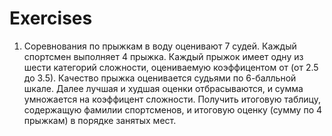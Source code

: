 # Exercises
1. Соревнования по прыжкам в воду оценивают 7 судей. Каждый спортсмен выполняет 4 прыжка. Каждый прыжок имеет одну из шести категорий сложности, оцениваемую коэффицентом от (от 2.5 до 3.5). Качество прыжка оценивается судьями по 6-балльной шкале. Далее лучшая и худшая оценки отбрасываются, и сумма умножается на коэффицент сложности. Получить итоговую таблицу, содержащую фамилии спортсменов, и итоговую оценку (сумму по 4 прыжкам) в порядке занятых мест. 
